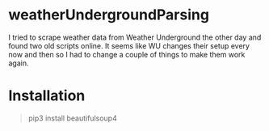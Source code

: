 # weatherUndergroundParsing

I tried to scrape weather data from Weather Underground the other day and found two old scripts online.
It seems like WU changes their setup every now and then so I had to change a couple of things to make them work again.

# Installation

> pip3 install beautifulsoup4

